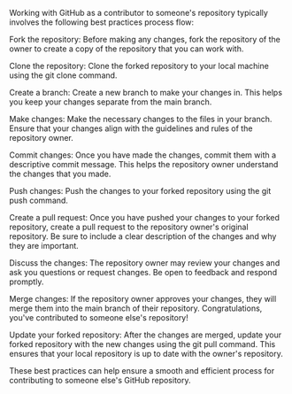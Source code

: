Working with GitHub as a contributor to someone's repository typically involves the following best practices process flow:

Fork the repository: Before making any changes, fork the repository of the owner to create a copy of the repository that you can work with.

Clone the repository: Clone the forked repository to your local machine using the git clone command.

Create a branch: Create a new branch to make your changes in. This helps you keep your changes separate from the main branch.

Make changes: Make the necessary changes to the files in your branch. Ensure that your changes align with the guidelines and rules of the repository owner.

Commit changes: Once you have made the changes, commit them with a descriptive commit message. This helps the repository owner understand the changes that you made.

Push changes: Push the changes to your forked repository using the git push command.

Create a pull request: Once you have pushed your changes to your forked repository, create a pull request to the repository owner's original repository. Be sure to include a clear description of the changes and why they are important.

Discuss the changes: The repository owner may review your changes and ask you questions or request changes. Be open to feedback and respond promptly.

Merge changes: If the repository owner approves your changes, they will merge them into the main branch of their repository. Congratulations, you've contributed to someone else's repository!

Update your forked repository: After the changes are merged, update your forked repository with the new changes using the git pull command. This ensures that your local repository is up to date with the owner's repository.

These best practices can help ensure a smooth and efficient process for contributing to someone else's GitHub repository.